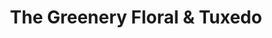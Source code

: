 ---
title: "The Greenery Floral & Tuxedo"
url: /quincy/the-greenery-floral-und-tuxedo/
shop: Kleidung
---
